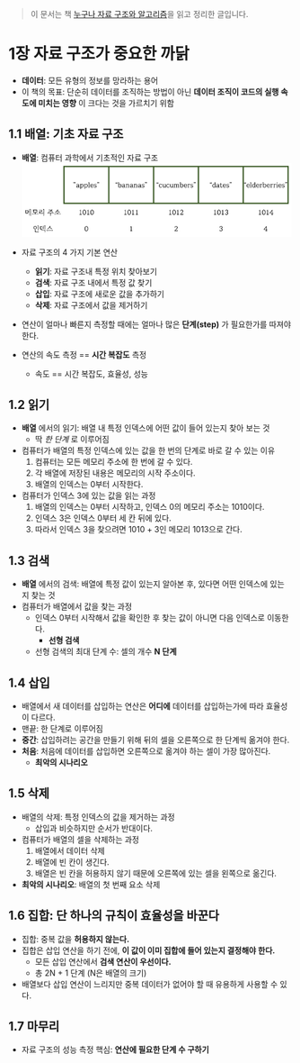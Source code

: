> 이 문서는 책 [누구나 자료 구조와 알고리즘](http://www.yes24.com/Product/Goods/61941073)을 읽고 정리한 글입니다.

# 1장 자료 구조가 중요한 까닭
- __데이터__: 모든 유형의 정보를 망라하는 용어
- 이 책의 목표: 단순히 데이터를 조직하는 방법이 아닌 __데이터 조직이 코드의 실행 속도에 미치는 영향__ 이 크다는 것을 가르치기 위함

## 1.1 배열: 기초 자료 구조
- __배열__: 컴퓨터 과학에서 기초적인 자료 구조
![배열](../../img/array1.png)

- 자료 구조의 4 가지 기본 연산
	- __읽기__: 자료 구조내 특정 위치 찾아보기
	- __검색__: 자료 구조 내에서 특정 값 찾기
	- __삽입__: 자료 구조에 새로운 값을 추가하기
	- __삭제__: 자료 구조에서 값을 제거하기
- 연산이 얼마나 빠른지 측정할 때에는 얼마나 많은 __단계(step)__ 가 필요한가를 따져야 한다.
- 연산의 속도 측정 ==  __시간 복잡도__ 측정
	- 속도 == 시간 복잡도, 효율성, 성능

## 1.2 읽기
- __배열__ 에서의 읽기: 배열 내 특정 인덱스에 어떤 값이 들어 있는지 찾아 보는 것
	- 딱 _한 단계_ 로 이루어짐
- 컴퓨터가 배열의 특정 인덱스에 있는 값을 한 번의 단계로 바로 갈 수 있는 이유
	1. 컴퓨터는 모든 메모리 주소에 한 번에 갈 수 있다.
	2. 각 배열에 저장된 내용은 메모리의 시작 주소이다.
	3. 배열의 인덱스는 0부터 시작한다.
- 컴퓨터가 인덱스 3에 있는 값을 읽는 과정
	1. 배열의 인덱스는 0부터 시작하고, 인덱스 0의 메모리 주소는 1010이다.
	2. 인덱스 3은 인덱스 0부터 세 칸 뒤에 있다.
	3. 따라서 인덱스 3을 찾으려면 1010 + 3인 메모리 1013으로 간다.

## 1.3 검색
- __배열__ 에서의 검색: 배열에 특정 값이 있는지 알아본 후, 있다면 어떤 인덱스에 있는지 찾는 것
- 컴퓨터가 배열에서 값을 찾는 과정
	- 인덱스 0부터 시작해서 값을 확인한 후 찾는 값이 아니면 다음 인덱스로 이동한다.
		- __선형 검색__
	- 선형 검색의 최대 단계 수: 셀의 개수 __N 단계__

## 1.4 삽입
- 배열에서 새 데이터를 삽입하는 연산은 __어디에__ 데이터를 삽입하는가에 따라 효율성이 다르다.
- 맨끝: 한 단계로 이루어짐
- __중간__: 삽입하려는 공간을 만들기 위해 뒤의 셀을 오른쪽으로 한 단계씩 옮겨야 한다.
- __처음__: 처음에 데이터를 삽입하면 오른쪽으로 옮겨야 하는 셀이 가장 많아진다.
	- __최악의 시나리오__

## 1.5 삭제
- 배열의 삭제: 특정 인덱스의 값을 제거하는 과정
	- 삽입과 비슷하지만 순서가 반대이다.
- 컴퓨터가 배열의 셀을 삭제하는 과정
	1. 배열에서 데이터 삭제
	2. 배열에 빈 칸이 생긴다.
	3. 배열은 빈 칸을 허용하지 않기 때문에 오른쪽에 있는 셀을 왼쪽으로 옮긴다.
- __최악의 시나리오__: 배열의 첫 번째 요소 삭제

## 1.6 집합: 단 하나의 규칙이 효율성을 바꾼다
- 집합: 중복 값을 __허용하지 않는다.__
- 집합은 삽입 연산을 하기 전에, __이 값이 이미 집합에 들어 있는지 결정해야 한다.__
	- 모든 삽입 연산에서 __검색 연산이 우선이다.__
	- 총 2N + 1 단계 (N은 배열의 크기)
- 배열보다 삽입 연산이 느리지만 중복 데이터가 없어야 할 때 유용하게 사용할 수 있다.

## 1.7 마무리
- 자료 구조의 성능 측정 핵심: __연산에 필요한 단계 수 구하기__